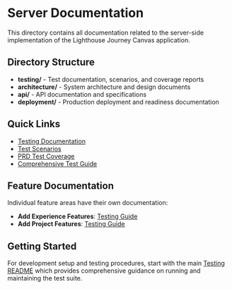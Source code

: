 # Server Documentation

This directory contains all documentation related to the server-side implementation of the Lighthouse Journey Canvas application.

## Directory Structure

- **testing/** - Test documentation, scenarios, and coverage reports
- **architecture/** - System architecture and design documents  
- **api/** - API documentation and specifications
- **deployment/** - Production deployment and readiness documentation

## Quick Links

- [Testing Documentation](./testing/README.md)
- [Test Scenarios](./testing/SCENARIOS.md)
- [PRD Test Coverage](./testing/PRD-TEST-COVERAGE-REPORT.md)
- [Comprehensive Test Guide](./testing/COMPREHENSIVE-TEST-README.md)

## Feature Documentation

Individual feature areas have their own documentation:

- **Add Experience Features**: [Testing Guide](./testing/add-experience/README.md)
- **Add Project Features**: [Testing Guide](./testing/add-project-to-experience/README.md)

## Getting Started

For development setup and testing procedures, start with the main [Testing README](./testing/README.md) which provides comprehensive guidance on running and maintaining the test suite.